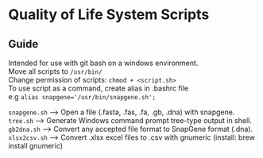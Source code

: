 # Quality of Life System Scripts  

## Guide    
Intended for use with git bash on a windows environment.  
Move all scripts to `/usr/bin/`  
Change permission of scripts: `chmod + <script.sh>`  
To use script as a command, create alias in .bashrc file  
e.g `alias snapgene='/usr/bin/snapgene.sh';`    

`snapgene.sh` --> Open a file (.fasta, .fas, .fa, .gb, .dna) with snapgene.  
`tree.sh` --> Generate Windows command prompt tree-type output in shell.  
`gb2dna.sh` --> Convert any accepted file format to SnapGene format (.dna).  
`xlsx2csv.sh` --> Convert .xlsx excel files to .csv with gnumeric (install: brew install gnumeric)